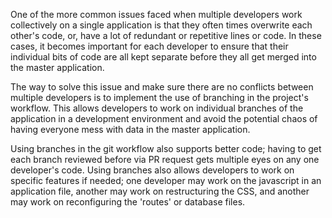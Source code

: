 One of the more common issues faced when multiple developers work collectively on a single application is that they often times overwrite each other's code, or, have a lot of redundant or repetitive lines or code. In these cases, it becomes important for each developer to ensure that their individual bits of code are all kept separate before they all get merged into the master application. 

The way to solve this issue and make sure there are no conflicts between multiple developers is to implement the use of branching in the project's workflow. This allows developers to work on individual branches of the application in a development environment and avoid the potential chaos of having everyone mess with data in the master application. 

Using branches in the git workflow also supports better code; having to get each branch reviewed before via PR request gets multiple eyes on any one developer's code. Using branches also allows developers to work on specific features if needed; one developer may work on the javascript in an application file, another may work on restructuring the CSS, and another may work on reconfiguring the 'routes' or database files. 